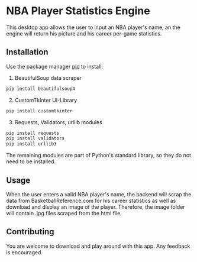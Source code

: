 # NBA Player Statistics Engine

This desktop app allows the user to input an NBA player's name, an the engine will return his picture and his career per-game statistics.

## Installation

Use the package manager [pip](https://pip.pypa.io/en/stable/) to install:

1. BeautifulSoup data scraper
```bash
pip install beautifulsoup4
```

2. CustomTkInter UI-Library
```bash
pip install customtkinter
```

3. Requests, Validators, urllib modules
```bash
pip install requests
pip install validators
pip install urllib3
```


The remaining modules are part of Python's standard library, so they do not need to be installed.

## Usage
When the user enters a valid NBA player's name, the backend will scrap the data from BasketballReference.com for his career statistics as well as download and display an image of the player. Therefore, the image folder will contain .jpg files scraped from the html file.

## Contributing

You are welcome to download and play around with this app. Any feedback is encouraged.
